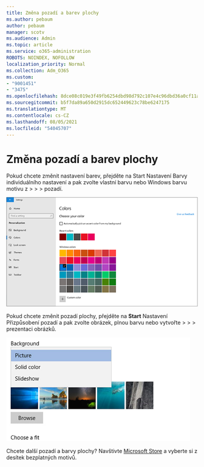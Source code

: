 ```yaml
---
title: Změna pozadí a barev plochy
ms.author: pebaum
author: pebaum
manager: scotv
ms.audience: Admin
ms.topic: article
ms.service: o365-administration
ROBOTS: NOINDEX, NOFOLLOW
localization_priority: Normal
ms.collection: Adm_O365
ms.custom:
- "9001451"
- "3475"
ms.openlocfilehash: 8dce08c019e3f49fb6254dbd98d792c107e4c96dbd36a0cf11aff70e171e7649
ms.sourcegitcommit: b5f7da89a650d2915dc652449623c78be6247175
ms.translationtype: MT
ms.contentlocale: cs-CZ
ms.lasthandoff: 08/05/2021
ms.locfileid: "54045707"
---
```

# <a name="change-your-desktop-background-and-colors"></a>Změna pozadí a barev plochy

Pokud chcete změnit nastavení barev, přejděte na Start Nastavení Barvy individuálního nastavení a pak zvolte vlastní barvu nebo Windows barvu motivu z  >    >    >  pozadí.

![Přizpůsobte si barvy v Windows.](media/windows-personalization-colors.png)

Pokud chcete změnit pozadí plochy, přejděte na **Start** Nastavení Přizpůsobení pozadí a pak zvolte obrázek, plnou barvu nebo vytvořte  >    >    >  prezentaci obrázků. 

![Změňte Windows pozadí plochy.](media/windows-desktop-background.png)

Chcete další pozadí a barvy plochy? Navštivte [Microsoft Store](https://www.microsoft.com/store/collections/windowsthemes) a vyberte si z desítek bezplatných motivů.
